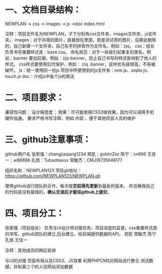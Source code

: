 # 一、文档目录结构： #
NEWPLAN
	-> css
	-> images
	-> js
	->doc
	index.html

注释：项目文件名为NEWPLAN，子下分别有css文件夹、images文件夹、js文件夹。
images：对于共用的图片，直接放在里面，若是测试用的图片，后期会删除的，自己新建一个文件夹，自己名字的拼音作为文件名，例如：zjq。
css：组长负责书写重置样式库：base.css。
	命名规范：对于一些易引起重复的类名，例如：banner 要加前缀，例如：zjq-banner，防止自己书写的样式影响到了他人的样式。
			css样式要使用后代保护，例如：.ziq .banner，这样优先级很高，不易被破坏。
js：统一使用同一份js
	项目中所使用到的js文件有：rem.js、zepto.js、touch.js
doc：介绍js中各个js的用法


# 二、项目要求： #
兼容性问题：
设计稿宽度：
效果：尽可能使用CSS3做效果，因为可以调用手机硬件加速。
要求严格书写注释，例如 <!--banner start--> 内容 <!--banner end-->，便于其他项目人员的维护



# 三、github注意事项： #
github用户名
	张家强：zhangjiaqiang1234
	郑凯：goblinZxc
	陈宁：cn666
	王佳一：w88888
	孔旭：Tubaobaosx
	常敏杰：CMJ18735648177

组织名称：NEWPLAN123
项目git地址：https://github.com/NEWPLAN123/NEWPLAN.git

使用github进行团队的合作，每次提**交前得先更新**到最新的版本。
并且确保自己的代码是没有报错的，**确认无误后才能往github上提交**。



# 四、项目分工： #
张家强（项目组长）
	负责与UI设计师对接任务，项目进度的监督，css重置样式库的书写，github团队的建立,后台建立。给前端提供数据的API。
郑凯
常敏杰
陈宁
孔旭
王佳一

注释：其他成员的稍后安排



与UI的对接
页面布局以及CSS3、JS效果
利用PHPCMS对网站进行整合
测试数据，并和第三个的人往网站添加数据
		


